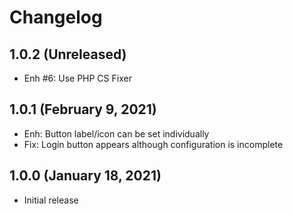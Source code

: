 Changelog
=========

1.0.2 (Unreleased)
-------------------------
- Enh #6: Use PHP CS Fixer

1.0.1 (February 9, 2021)
------------------------
- Enh: Button label/icon can be set individually
- Fix: Login button appears although configuration is incomplete

1.0.0 (January 18, 2021)
------------------------
- Initial release
